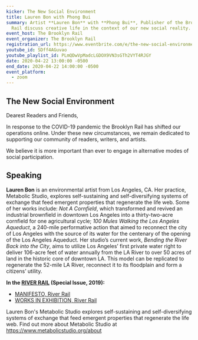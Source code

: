 ```yaml
---
kicker: The New Social Environment
title: Lauren Bon with Phong Bui
summary: Artist **Lauren Bon** with **Phong Bui**, Publisher of the Brooklyn
  Rail discuss creative life in the context of our new social reality.
event_host: The Brooklyn Rail
event_organizer: The Brooklyn Rail
registration_url: https://www.eventbrite.com/e/the-new-social-environment-25-stanley-whitney-tickets-102899067882
youtube_id: SDff4AGuvao
youtube_playlist_id: PLmQDwVpMadcLGDOX9VN3sGTh2VYT4RJGY
date: 2020-04-22 13:00:00 -0500
end_date: 2020-04-22 14:00:00 -0500
event_platform:
  - zoom
---
```

## The New Social Environment

Dearest Readers and Friends,

In response to the COVID-19 pandemic the Brooklyn Rail has shifted our operations online. Under these new circumstances, we remain dedicated to supporting our community of readers, writers, and artists.

We believe it is more important than ever to engage in alternative modes of social participation.

## Speaking

**Lauren Bon** is an environmental artist from Los Angeles, CA. Her practice, Metabolic Studio, explores self-sustaining and self-diversifying systems of exchange that feed emergent properties that regenerate the life web. Some of her works include: *Not A Cornfield*, which transformed and revived an industrial brownfield in downtown Los Angeles into a thirty-two-acre cornfield for one agricultural cycle; *100 Mules Walking the Los Angeles Aqueduct*, a 240-mile performative action that aimed to reconnect the city of Los Angeles with the source of its water for the centenary of the opening of the Los Angeles Aqueduct. Her studio’s current work, *Bending the River Back into the City*, aims to utilize Los Angeles’ first private water right to deliver 106-acre feet of water annually from the LA River to over 50 acres of land in the historic core of downtown LA. This model can be replicated to regenerate the 52-mile LA River, reconnect it to its floodplain and form a citizens’ utility.

**In the [RIVER RAIL](https://brooklynrail.org/special/RIVER_RAIL/) (Special Issue, 2019):**

* [MANIFESTO, River Rail](https://brooklynrail.org/special/RIVER_RAIL/river-rail/Manifesto)
* [WORKS IN EXHIBITION, River Rail](https://brooklynrail.org/special/River_Rail_Colby/river-rail/Occupy-Colby)

Lauren Bon's Metabolic Studio explores self-sustaining and self-diversifying systems of exchange that feed emergent properties that regenerate the life web. Find out more about Metabolic Studio at <https://www.metabolicstudio.org/about>